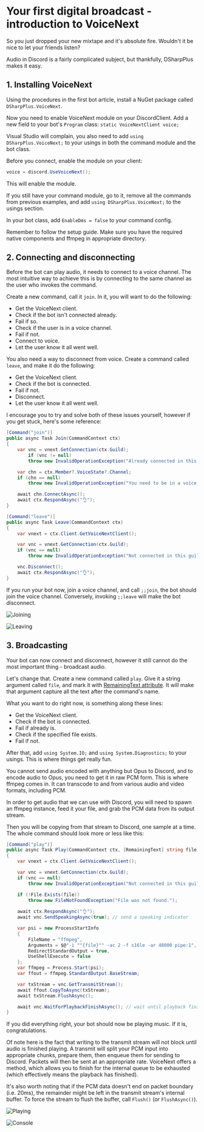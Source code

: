 # Your first digital broadcast - introduction to VoiceNext

So you just dropped your new mixtape and it's absolute fire. Wouldn't it be nice to let your friends listen?

Audio in Discord is a fairly complicated subject, but thankfully, DSharpPlus makes it easy.

## 1. Installing VoiceNext

Using the procedures in the first bot article, install a NuGet package called `DSharpPlus.VoiceNext`.

Now you need to enable VoiceNext module on your DiscordClient. Add a new field to your bot's `Program` class: 
`static VoiceNextClient voice;`

Visual Studio will complain, you also need to add `using DSharpPlus.VoiceNext;` to your usings in both the command module 
and the bot class.

Before you connect, enable the module on your client: 

```cs
voice = discord.UseVoiceNext();
```

This will enable the module.

If you still have your command module, go to it, remove all the commands from previous examples, and add 
`using DSharpPlus.VoiceNext;` to the usings section.

In your bot class, add `EnableDms = false` to your command config.

Remember to follow the setup guide. Make sure you have the required native components and ffmpeg in appropriate directory.

## 2. Connecting and disconnecting

Before the bot can play audio, it needs to connect to a voice channel. The most intuitive way to achieve this is by connecting 
to the same channel as the user who invokes the command.

Create a new command, call it `join`. In it, you will want to do the following:

* Get the VoiceNext client.
* Check if the bot isn't connected already.
* Fail if so.
* Check if the user is in a voice channel.
* Fail if not.
* Connect to voice.
* Let the user know it all went well.

You also need a way to disconnect from voice. Create a command called `leave`, and make it do the following:

* Get the VoiceNext client.
* Check if the bot is connected.
* Fail if not.
* Disconnect.
* Let the user know it all went well.

I encourage you to try and solve both of these issues yourself, however if you get stuck, here's some reference:

```cs
[Command("join")]
public async Task Join(CommandContext ctx)
{
	var vnc = vnext.GetConnection(ctx.Guild);
        if (vnc != null)
		throw new InvalidOperationException("Already connected in this guild.");

	var chn = ctx.Member?.VoiceState?.Channel;
	if (chn == null)
		throw new InvalidOperationException("You need to be in a voice channel.");

	await chn.ConnectAsync();
	await ctx.RespondAsync("👌");
}

[Command("leave")]
public async Task Leave(CommandContext ctx)
{
	var vnext = ctx.Client.GetVoiceNextClient();

	var vnc = vnext.GetConnection(ctx.Guild);
	if (vnc == null)
		throw new InvalidOperationException("Not connected in this guild.");

	vnc.Disconnect();
	await ctx.RespondAsync("👌");
}
```

If you run your bot now, join a voice channel, and call `;;join`, the bot should join the voice channel. Conversely, invoking 
`;;leave` will make the bot disconnect.

![Joining](/images/06_01_voice_join.png "Joining voice")

![Leaving](/images/06_02_voice_leave.png "Leaving voice")

## 3. Broadcasting

Your bot can now connect and disconnect, however it still cannot do the most important thing - broadcast audio.

Let's change that. Create a new command called `play`. Give it a string argument called `file`, and mark it with 
[RemainingText attribute](xref:DSharpPlus.CommandsNext.Attributes.RemainingTextAttribute). It will make that 
argument capture all the text after the command's name.

What you want to do right now, is something along these lines:

* Get the VoiceNext client.
* Check if the bot is connected.
* Fail if already is.
* Check if the specified file exists.
* Fail if not.

After that, add `using System.IO;` and `using System.Diagnostics;` to your usings. This is where things get really fun.

You cannot send audio encoded with anything but Opus to Discord, and to encode audio to Opus, you need to get it in raw PCM 
form. This is where ffmpeg comes in. It can transcode to and from various audio and video formats, including PCM.

In order to get audio that we can use with Discord, you will need to spawn an ffmpeg instance, feed it your file, and grab 
the PCM data from its output stream.

Then you will be copying from that stream to Discord, one sample at a time. The whole command should look more or less like 
this: 

```cs
[Command("play")]
public async Task Play(CommandContext ctx, [RemainingText] string file)
{
	var vnext = ctx.Client.GetVoiceNextClient();

	var vnc = vnext.GetConnection(ctx.Guild);
	if (vnc == null)
		throw new InvalidOperationException("Not connected in this guild.");

	if (!File.Exists(file))
		throw new FileNotFoundException("File was not found.");
	
	await ctx.RespondAsync("👌");
	await vnc.SendSpeakingAsync(true); // send a speaking indicator

	var psi = new ProcessStartInfo
	{
		FileName = "ffmpeg",
		Arguments = $@"-i ""{file}"" -ac 2 -f s16le -ar 48000 pipe:1",
		RedirectStandardOutput = true,
		UseShellExecute = false
	};
	var ffmpeg = Process.Start(psi);
	var ffout = ffmpeg.StandardOutput.BaseStream;

	var txStream = vnc.GetTransmitStream();
	await ffout.CopyToAsync(txStream);
	await txStream.FlushAsync();

	await vnc.WaitForPlaybackFinishAsync(); // wait until playback finishes
}
```

If you did everything right, your bot should now be playing music. If it is, congratulations.

Of note here is the fact that writing to the transmit stream will not block until audio is finished playing. A transmit 
will split your PCM input into appropriate chunks, prepare them, then enqueue them for sending to Discord. Packets will 
then be sent at an appropriate rate. VoiceNext offers a method, which allows you to finish for the internal queue to be 
exhausted (which effectively means the playback has finished).

It's also worth noting that if the PCM data doesn't end on packet boundary (i.e. 20ms), the remainder might be left in 
the transmit stream's internal buffer. To force the stream to flush the buffer, call `Flush()` (or `FlushAsync()`).

![Playing](/images/06_03_voice_play.png "Playing audio")

![Console](/images/06_04_voice_console.png "Playing audio - console")
